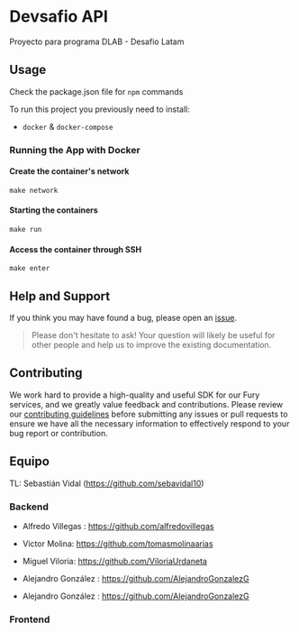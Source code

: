 # Devsafio API

Proyecto para programa DLAB - Desafio Latam

## Usage

Check the package.json file for `npm` commands

To run this project you previously need to install:

- `docker` & `docker-compose`

### Running the App with Docker

#### Create the container's network

```
make network
```

#### Starting the containers

```
make run
```

#### Access the container through SSH

```
make enter
```

## Help and Support

If you think you may have found a bug, please open an [issue](https://github.com/seguelador/nodejs-express-boilerplate/issues).

> Please don't hesitate to ask! Your question will likely be useful for other people and help us to improve the existing documentation.

## Contributing

We work hard to provide a high-quality and useful SDK for our Fury services, and we greatly value feedback and
contributions. Please review
our [contributing guidelines](./CONTRIBUTING.md) before
submitting any issues or pull requests to ensure we have all the necessary information to effectively respond to your
bug report or contribution.

## Equipo

TL: Sebastián Vidal (https://github.com/sebavidal10)

### Backend
- Alfredo Villegas : https://github.com/alfredovillegas
- Victor Molina: https://github.com/tomasmolinaarias
- Miguel Viloria: https://github.com/ViloriaUrdaneta
- Alejandro González : https://github.com/AlejandroGonzalezG

- Alejandro González : https://github.com/AlejandroGonzalezG

### Frontend

